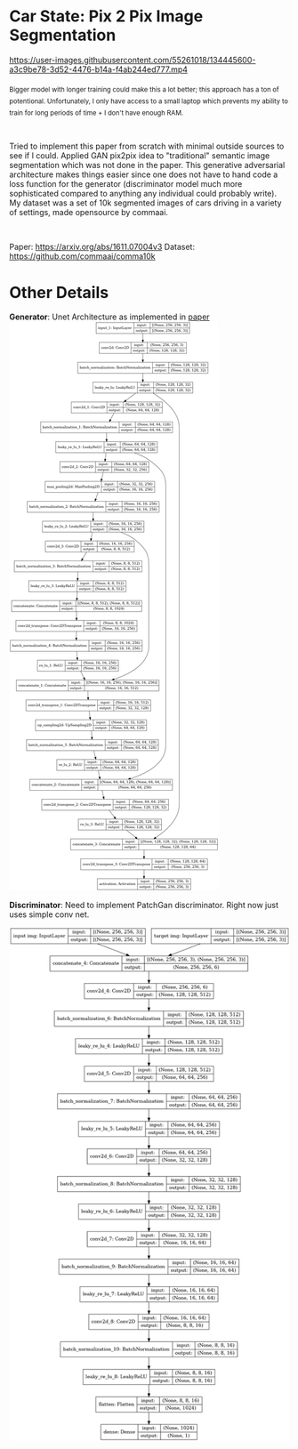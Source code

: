 # Car State: Pix 2 Pix Image Segmentation 

https://user-images.githubusercontent.com/55261018/134445600-a3c9be78-3d52-4476-b14a-f4ab244ed777.mp4

<sub> Bigger model with longer training could make this a lot better; this approach has a ton of potentional. Unfortunately, I only have access to a small laptop which prevents my ability to train for long periods of time + I don't have enough RAM. </sub>


<br>

Tried to implement this paper from scratch with minimal outside sources to see if I could. Applied GAN pix2pix idea to "traditional" semantic image segmentation which was not done in the paper. This generative adversarial architecture makes things easier since one does not have to hand code a loss function for the generator (discriminator model much more sophisticated compared to anything any individual could probably write). My dataset was a set of 10k segmented images of cars driving in a variety of settings, made opensource by commaai. 

<br>

Paper: https://arxiv.org/abs/1611.07004v3
Dataset: https://github.com/commaai/comma10k


<!-- #### Status as of Sep 19, 2021 -->
<!-- <br> -->
<!-- **Pink**: Your Car  -->
<!-- <br> -->
<!-- **Green**: Other Car -->
<!-- <br> -->
<!-- **Dark Brown**: Drivable Road -->
<!-- <br> -->
<!-- **Light Brown**: Non-Drivable Area -->
<!-- <br> -->
<!-- **Red**: Lane Lines -->
<!-- <br> -->
# Other Details
**Generator**: Unet Architecture as implemented in [paper](https://arxiv.org/abs/1505.04597)
![](model_generator.png)

**Discriminator**: Need to implement PatchGan discriminator. Right now just uses simple conv net.

![](model_discriminator.png)

